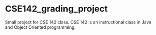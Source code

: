 # CSE142_grading_project

Small project for CSE 142 class. CSE 142 is an instructional class in Java and Object Oriented programming.
